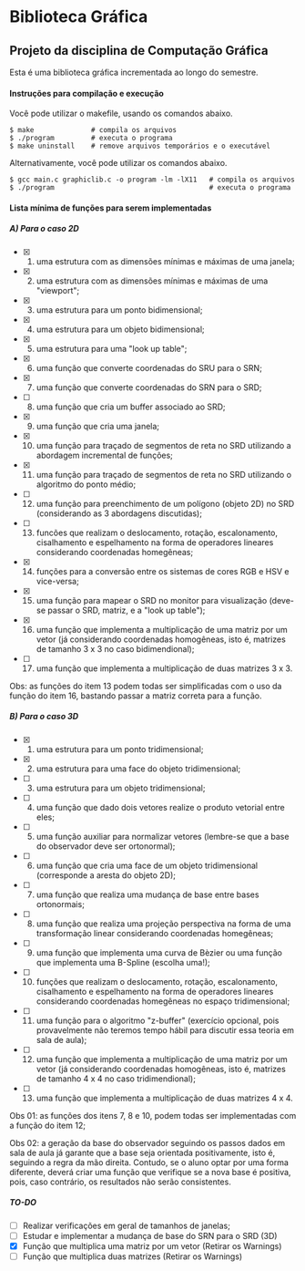 # Biblioteca Gráfica
## Projeto da disciplina de Computação Gráfica

Esta é uma biblioteca gráfica incrementada ao longo do semestre.

#### Instruções para compilação e execução

Você pode utilizar o makefile, usando os comandos abaixo.

```
$ make              # compila os arquivos
$ ./program         # executa o programa
$ make uninstall    # remove arquivos temporários e o executável
```

Alternativamente, você pode utilizar os comandos abaixo.

```
$ gcc main.c graphiclib.c -o program -lm -lX11   # compila os arquivos
$ ./program                                      # executa o programa
```

#### Lista mínima de funções para serem implementadas
##### A) Para o caso 2D

- [x] 1) uma estrutura com as dimensões mínimas e máximas de uma janela;
- [x] 2) uma estrutura com as dimensões mínimas e máximas de uma "viewport";
- [x] 3) uma estrutura para um ponto bidimensional;
- [x] 4) uma estrutura para um objeto bidimensional;
- [x] 5) uma estrutura para uma "look up table";
- [x] 6) uma função que converte coordenadas do SRU para o SRN;
- [x] 7) uma função que converte coordenadas do SRN para o SRD;
- [ ] 8) uma função que cria um buffer associado ao SRD;
- [x] 9) uma função que cria uma janela;
- [x] 10) uma função para traçado de segmentos de reta no SRD utilizando a abordagem incremental de funções;
- [x] 11) uma função para traçado de segmentos de reta no SRD utilizando o algoritmo do ponto médio;
- [ ] 12) uma função para preenchimento de um polígono (objeto 2D) no SRD (considerando as 3 abordagens discutidas);
- [ ] 13) funcões que realizam o deslocamento, rotação, escalonamento, cisalhamento e espelhamento na forma de operadores lineares considerando coordenadas homegêneas;
- [x] 14) funções para a conversão entre os sistemas de cores RGB e HSV e vice-versa;
- [x] 15) uma função para mapear o SRD no monitor para visualização (deve-se passar o SRD, matriz, e a "look up table");
- [x] 16) uma função que implementa a multiplicação de uma matriz por um vetor (já considerando coordenadas homogêneas, isto é, matrizes de tamanho 3 x 3 no caso bidimendional);
- [ ] 17) uma função que implementa a multiplicação de duas matrizes 3 x 3.

Obs: as funções do item 13 podem todas ser simplificadas com o uso da função do item 16, bastando passar a matriz correta
para a função.

##### B) Para o caso 3D

- [x] 1) uma estrutura para um ponto tridimensional;
- [x] 2) uma estrutura para uma face do objeto tridimensional;
- [ ] 3) uma estrutura para um objeto tridimensional;
- [ ] 4) uma função que dado dois vetores realize o produto vetorial entre eles;
- [ ] 5) uma função auxiliar para normalizar vetores (lembre-se que a base do observador deve ser ortonormal);
- [ ] 6) uma função que cria uma face de um objeto tridimensional (corresponde a aresta do objeto 2D);
- [ ] 7) uma função que realiza uma mudança de base entre bases ortonormais;
- [ ] 8) uma função que realiza uma projeção perspectiva na forma de uma transformação linear considerando coordenadas homegêneas;
- [ ] 9) uma função que implementa uma curva de Bèzier ou uma função que implementa uma B-Spline (escolha uma!);
- [ ] 10) funções que realizam o deslocamento, rotação, escalonamento, cisalhamento e espelhamento na forma de operadores lineares considerando coordenadas homegêneas no espaço tridimensional;
- [ ] 11) uma função para o algoritmo "z-buffer" (exercício opcional, pois provavelmente não teremos tempo hábil para discutir essa teoria em sala de aula);
- [ ] 12) uma função que implementa a multiplicação de uma matriz por um vetor (já considerando coordenadas homogêneas, isto é, matrizes de tamanho 4 x 4 no caso tridimendional);
- [ ] 13) uma função que implementa a multiplicação de duas matrizes 4 x 4.

Obs 01: as funções dos itens 7, 8 e 10, podem todas ser implementadas com a função do item 12;

Obs 02: a geração da base do observador seguindo os passos dados em sala de aula já garante que a base seja orientada
positivamente, isto é, seguindo a regra da mão direita. Contudo, se o aluno optar por uma forma diferente, deverá criar
uma função que verifique se a nova base é positiva, pois, caso contrário, os resultados não serão consistentes.

##### TO-DO

- [ ] Realizar verificações em geral de tamanhos de janelas;
- [ ] Estudar e implementar a mudança de base do SRN para o SRD (3D)
- [x] Função que multiplica uma matriz por um vetor (Retirar os Warnings) 
- [ ] Função que multiplica duas matrizes (Retirar os Warnings)
